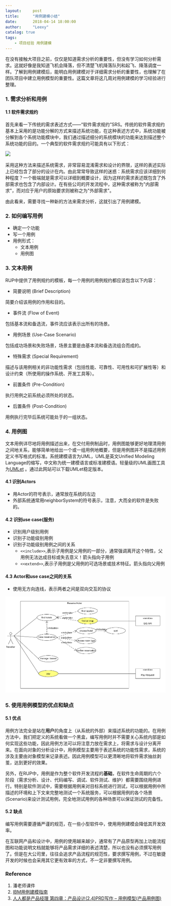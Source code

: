 ```yaml
---
layout:     post
title:      "用例建模小结"
date:       2018-04-14 18:00:00
author:     "Leexy"
catalog: true
tags:
    - 项目经验 用例建模
---
```




 在没有接触大项目之前，仅仅是知道需求分析的重要性，但没有学习如何分析需求。这就好像是我知道飞机会降落，但不清楚飞机降落队列和起飞、降落调度一样。了解到用例建模后，能明白用例建模对于详细需求分析的重要性，也理解了在团队项目中建立用例模型的重要性。这篇文章将这几周对用例建模的学习经验进行整理。

### 1. 需求分析和用例
 
#### 1.1 软件需求规约
 
 首先来看一下传统的需求表述方式——“软件需求规约”SRS。传统的软件需求规约基本上采用的是功能分解的方式来描述系统功能，在这种表述方式中，系统功能被分解到各个系统功能模块中，我们通过描述细分的系统模块的功能来达到描述整个系统功能的目的。一个典型的软件需求规约可能具有以下形式：


 ![](https://www.ibm.com/developerworks/cn/rational/r-usecase-atm/images/1.gif)

 采用这种方法来描述系统需求，非常容易混淆需求和设计的界限，这样的表述实际上已经包含了部分的设计在内。由此常常导致这样的迷惑：系统需求应该详细到何种程度？一个极端就是需求可以详细到概要设计，因为这样的需求表述既包含了外部需求也包含了内部设计。在有些公司的开发流程中，这种需求被称为"内部需求"，而对应于用户的原始要求则被称之为"外部需求"。

 由此看来，需要寻找一种新的方法来需求分析，这就引出了用例建模。

### 2. 如何编写用例

 - 确定一个功能
 - 写一个用例
 - 用例形式：
   - 文本用例
   - 用例图

### 3. 文本用例

RUP中提供了用例规约的模板，每一个用例的用例规约都应该包含以下内容：

 - 简要说明 (Brief Description) 

  简要介绍该用例的作用和目的。

 - 事件流 (Flow of Event) 

包括基本流和备选流，事件流应该表示出所有的场景。

 - 用例场景 (Use-Case Scenario) 

包括成功场景和失败场景，场景主要是由基本流和备选流组合而成的。

 - 特殊需求 (Special Requirement) 

描述与该用例相关的非功能性需求（包括性能、可靠性、可用性和可扩展性等）和设计约束（所使用的操作系统、开发工具等）。

 - 前置条件 (Pre-Condition) 

执行用例之前系统必须所处的状态。

 - 后置条件 (Post-Condition) 

用例执行完毕后系统可能处于的一组状态。
### 4. 用例图

文本用例详尽地将用例描述出来，在交付用例制品时，用例图能够更好地理清用例之间地关系，能够简单地给出一个或一组用例地概要，但是用例图并不是描述用例定义书写格式的标准。系统建模语言为UML，UML是英文Unified Modeling Language的缩写，中文称为统一建模语言或标准建模语。轻量级的UML画图工具为[UMLet](http://www.umlet.com/changes.htm) 。通过此网站可以下载UMLet稳定版本。

#### 4.1 识别Actors

 - 用Actor的符号表示，通常放在系统的左边
 - 外部系统通常用neighborSystem的符号表示，注意，大而全的软件是失败的。

#### 4.2 识别use case(服务)

 - 识别用户级别用例
 - 识别子功能级别用例
 - 识别子功能级别用例之间的关系
  	- `<<include>>`,表示子用例是父用例的一部分，通常强调离开这个特性，父用例无法达成目标或失去意义！箭头指向子用例
  	- `<<extend>>`,表示子用例是父用例的可选场景或技术特征。箭头指向父用例

#### 4.3 Actor和use case之间的关系

 - 使用无方向连线，表示两者之间是双向交互的协议

![](../img/post_img/2018-04-14/2018-04-14-blog-use-case-example.png)

### 5. 使用用例模型的优点和缺点

#### 5.1 优点

 用例方法完全是站在**用户**的角度上（从系统的外部）来描述系统的功能的。在用例方法中，我们把定义的系统看做一个黑盒，编写用例时并不需要关心系统内部是如何实现这些功能，因此用例方法可以将注意力放在需求上，将需求与设计分离开来。在面向对象的分析设计中，用例模型主要用于表述系统的功能性需求，系统的涉及主要由对象模型来记录表述。因此用例模型可以更清晰地将软件需求抽丝剥茧，达到更好的效果。

 另外，在RUP中，用例是作为整个软件开发流程的**基础**，在软件生命周期的六个阶段（需求分析、设计、代码编写、调试、软件测试、维护）都需要围绕用例进行。特别是软件测试中，需要根据用例来对目标系统进行测试，可以根据用例中所描述的环境和上下文来完整地测试一个系统服务，可以根据用例的各个场景(Scenario)来设计测试用例，完全地测试用例的各种场景可以保证测试的完备性。

#### 5.2 缺点
 编写用例需要遵循严谨的规范，在一些小型软件中，使用用例建模会降低其开发效率。

 在互联网产品和设计中，用例的使用越来越少，通常有了产品原型再加上功能流程图和功能说明文档就能够将产品需求详细的表述清楚，所以也没有必须撰写用例了。但是在大公司里，往往会追求产品流程的规范性，要求撰写用例，不过在敏捷开发的时候也会采用其它更有效率的方式，不一定非要撰写用例。

### Reference
1. 潘老师课件
2. [IBM用例建模指南](https://www.ibm.com/developerworks/cn/rational/r-usecase-atm/)
3. [人人都是产品经理 第四章：产品设计(2.4)PRD写作 – 用例模型(产品用例图)](http://www.woshipm.com/pd/114490.html)
